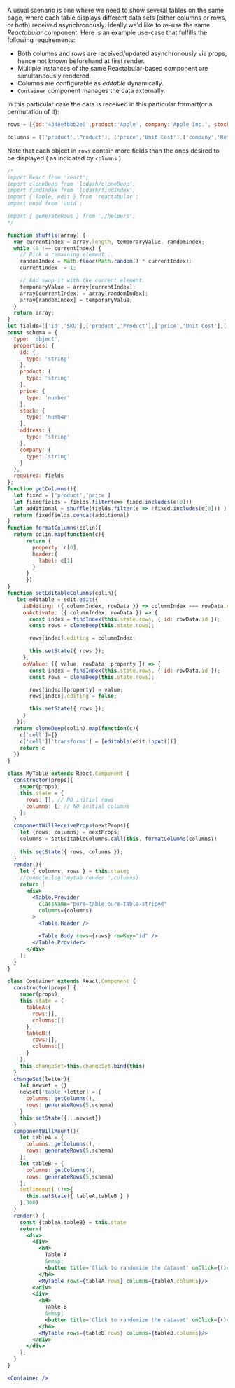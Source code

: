A usual scenario is one where we need to show several tables on the same page, where each table displays different data sets (either columns or rows, or both) received asynchronously. Ideally we'd like to re-use
the same *Reactabular* component. Here is an example use-case that fulfills the following requirements:
- Both columns and rows are received/updated asynchronously via props, hence not known beforehand at first render.
- Multiple instances of the same Reactabular-based component are simultaneously rendered.
- Columns are configurable as *editable* dynamically.
- `Container` component manages the data externally.

In this particular case the data is received in this particular formart(or a permutation of it):
```javascript
rows = [{id:'4348efbbb2e0',product:'Apple', company:'Apple Inc.', stock:34772, price:2.56},...{}]

columns = [['product','Product'], ['price','Unit Cost'],['company','Retailer']]
```
Note that each object in `rows` contain more fields than the ones desired to be displayed ( as indicated by `columns` )


```jsx
/*
import React from 'react';
import cloneDeep from 'lodash/cloneDeep';
import findIndex from 'lodash/findIndex';
import { Table, edit } from 'reactabular';
import uuid from 'uuid';

import { generateRows } from './helpers';
*/

function shuffle(array) {
  var currentIndex = array.length, temporaryValue, randomIndex;
  while (0 !== currentIndex) {
    // Pick a remaining element...
    randomIndex = Math.floor(Math.random() * currentIndex);
    currentIndex -= 1;

    // And swap it with the current element.
    temporaryValue = array[currentIndex];
    array[currentIndex] = array[randomIndex];
    array[randomIndex] = temporaryValue;
  }
  return array;
}
let fields=[['id','SKU'],['product','Product'],['price','Unit Cost'],['stock','Stock'],['company','Retailer'],['address','Address']]
const schema = {
  type: 'object',
  properties: {
    id: {
      type: 'string'
    },
    product: {
      type: 'string'
    },
    price: {
      type: 'number'
    },
    stock: {
      type: 'number'
    },
    address: {
      type: 'string'
    },
    company: {
      type: 'string'
    }
  },
  required: fields
};
function getColumns(){
  let fixed = ['product','price']
  let fixedfields = fields.filter(e=> fixed.includes(e[0]))
  let additional = shuffle(fields.filter(e => !fixed.includes(e[0])) ).slice(0,2)
  return fixedfields.concat(additional)
}
function formatColumns(colin){
  return colin.map(function(c){
      return {
        property: c[0],
        header:{
          label: c[1]
        }
      }
      })
}
function setEditableColumns(colin){
   let editable = edit.edit({
     isEditing: ({ columnIndex, rowData }) => columnIndex === rowData.editing,
     onActivate: ({ columnIndex, rowData }) => {
       const index = findIndex(this.state.rows, { id: rowData.id });
       const rows = cloneDeep(this.state.rows);

       rows[index].editing = columnIndex;

       this.setState({ rows });
     },
     onValue: ({ value, rowData, property }) => {
       const index = findIndex(this.state.rows, { id: rowData.id });
       const rows = cloneDeep(this.state.rows);

       rows[index][property] = value;
       rows[index].editing = false;

       this.setState({ rows });
     }
   });
  return cloneDeep(colin).map(function(c){
    c['cell']={}
    c['cell']['transforms'] = [editable(edit.input())]
    return c
  })
}

class MyTable extends React.Component {
  constructor(props){
    super(props);
    this.state = {
      rows: [], // NO initial rows
      columns: [] // NO initial columns
    };
  }
  componentWillReceiveProps(nextProps){
    let {rows, columns} = nextProps;
    columns = setEditableColumns.call(this, formatColumns(columns))
    
    this.setState({ rows, columns });
  }
  render(){
    let { columns, rows } = this.state;
    //console.log('mytab render ',columns)
    return (
      <div>
        <Table.Provider
          className="pure-table pure-table-striped"
          columns={columns}
        >
          <Table.Header />

          <Table.Body rows={rows} rowKey="id" />
        </Table.Provider>
      </div>
    );
  }
}

class Container extends React.Component {
  constructor(props) {
    super(props);
    this.state = {
      tableA:{
        rows:[],
        columns:[]
      },
      tableB:{
        rows:[],
        columns:[]
      }
    };
    this.changeSet=this.changeSet.bind(this)
  }
  changeSet(letter){
    let newset = {}  
    newset['table'+letter] = {
      columns: getColumns(),
      rows: generateRows(5,schema)
    }
    this.setState({...newset})
  }
  componentWillMount(){
    let tableA = {
      columns: getColumns(),
      rows: generateRows(5,schema)
    };
    let tableB = {
      columns: getColumns(),
      rows: generateRows(5,schema)
    };
    setTimeout( ()=>{
      this.setState({ tableA,tableB } )
    },300)
  }
  render() {
    const {tableA,tableB} = this.state
    return(
      <div>
        <div>
          <h4>
            Table A
            &emsp;
            <button title='Click to randomize the dataset' onClick={()=> this.changeSet('A')}>Change Table A</button>
          </h4>
          <MyTable rows={tableA.rows} columns={tableA.columns}/>
        </div>
        <div>
          <h4>
            Table B
            &emsp; 
            <button title='Click to randomize the dataset' onClick={()=> this.changeSet('B')}>Change Table B</button>
          </h4>
          <MyTable rows={tableB.rows} columns={tableB.columns}/>
        </div>
      </div>
    );
  }
}

<Container />
```
